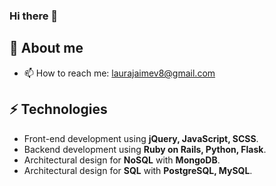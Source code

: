 ### Hi there 👋

## 🧐 About me
- 📫 How to reach me: laurajaimev8@gmail.com

## ⚡ Technologies
- Front-end development using **jQuery, JavaScript, SCSS**.
- Backend development using **Ruby on Rails, Python, Flask**.
- Architectural design for **NoSQL** with **MongoDB**.
- Architectural design for **SQL** with **PostgreSQL, MySQL**.
